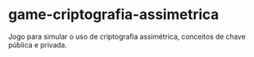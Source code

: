 # game-criptografia-assimetrica
Jogo para simular o uso de criptografia assimétrica, conceitos de chave pública e privada.
